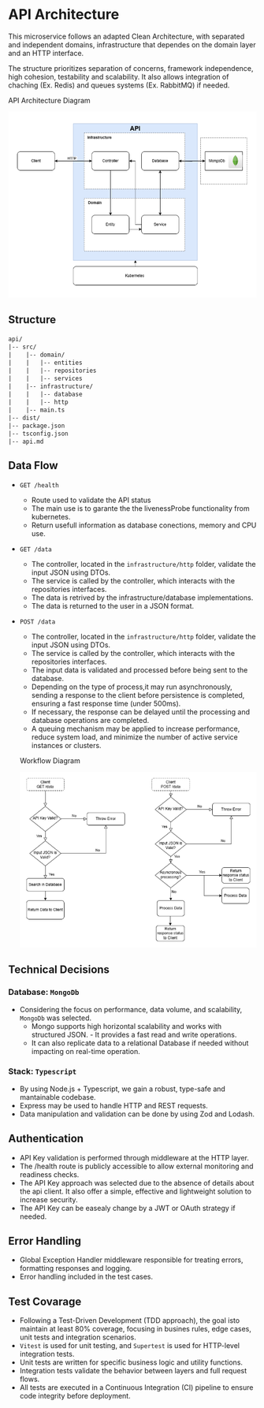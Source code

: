 # API Architecture

This microservice follows an adapted Clean Architecture, with separated and independent domains, infrastructure that dependes on the domain layer and an HTTP interface.

The structure prioritizes separation of concerns, framework independence, high cohesion, testability and scalability.
It also allows integration of chaching (Ex. Redis) and queues systems (Ex. RabbitMQ) if needed.


API Architecture Diagram

![API Architecture Diagram](api.drawio.png)


## Structure
```
api/
|-- src/
|    |-- domain/
|    |   |-- entities
|    |   |-- repositories
|    |   |-- services
|    |-- infrastructure/
|    |   |-- database
|    |   |-- http
|    |-- main.ts
|-- dist/
|-- package.json
|-- tsconfig.json
|-- api.md

```

## Data Flow

 - `GET /health`
    - Route used to validate the API status 
    - The main use is to garante the the livenessProbe functionality from kubernetes.
    - Return usefull information as database conections, memory and CPU use.

 - `GET /data`
    - The controller, located in the `infrastructure/http` folder, validate the input JSON using DTOs.
    - The service is called by the controller, which interacts with the repositories interfaces.
    - The data is retrived by the infrastructure/database implementations.
    - The data is returned to the user in a JSON format.

 - `POST /data`
    - The controller, located in the `infrastructure/http` folder, validate the input JSON using DTOs.
    - The service is called by the controller, which interacts with the repositories interfaces.
    - The input data is validated and processed before being sent to the database.
    - Depending on the type of process,it may run asynchronously, sending a response to the client before persistence is completed, ensuring a fast response time (under 500ms).
    - If necessary, the response can be delayed until the processing and database operations are completed.
    - A queuing mechanism may be applied to increase performance, reduce system load, and minimize the number of active service instances or clusters.
    
    Workflow Diagram
    
    ![Workflow Diagram](workflow.drawio.png)


## Technical Decisions

### Database: `MongoDb`
- Considering the focus on performance, data volume, and scalability, `MongoDb` was selected. 
    - Mongo supports high horizontal scalability and works with structured JSON. - It provides a fast read and write operations.
    - It can also replicate data to a relational Database if needed without impacting on real-time operation.

### Stack: `Typescript`
- By using Node.js + Typescript, we gain a robust, type-safe and mantainable codebase.
- Express may be used to handle HTTP and REST requests.
- Data manipulation and validation can be done by using Zod and Lodash. 

## Authentication
 - API Key validation is performed through middleware at the HTTP layer.
 - The /health route is publicly accessible to allow external monitoring and readiness checks.
 - The API Key approach was selected due to the absence of details about the api client. It also offer a simple, effective and lightweight solution to increase security.
 - The API Key can be easealy change by a JWT or OAuth strategy if needed.

## Error Handling
 - Global Exception Handler middleware responsible for treating errors, formatting responses and logging.
 - Error handling included in the test cases.


## Test Covarage

- Following a Test-Driven Development (TDD approach), the goal isto maintain at least 80% coverage, focusing in busines rules, edge cases, unit tests and integration scenarios.
- `Vitest` is used for unit testing, and `Supertest` is used for HTTP-level integration tests.
- Unit tests are written for specific business logic and utility functions.
- Integration tests validate the behavior between layers and full request flows.
- All tests are executed in a Continuous Integration (CI) pipeline to ensure code integrity before deployment.
